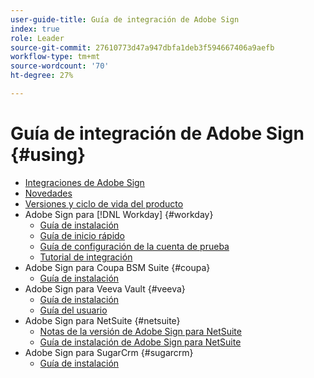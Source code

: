 ```yaml
---
user-guide-title: Guía de integración de Adobe Sign
index: true
role: Leader
source-git-commit: 27610773d47a947dbfa1deb3f594667406a9aefb
workflow-type: tm+mt
source-wordcount: '70'
ht-degree: 27%

---
```



# Guía de integración de Adobe Sign {#using}

+ [Integraciones de Adobe Sign](home.md)
+ [Novedades](whats-new.md)
+ [Versiones y ciclo de vida del producto](versions.md)
+ Adobe Sign para [!DNL Workday] {#workday}
   + [Guía de instalación](workday/install.md)
   + [Guía de inicio rápido](workday/quick-start.md)
   + [Guía de configuración de la cuenta de prueba](workday/trial-install.md)
   + [Tutorial de integración](workday/tutorial-video.md)
+ Adobe Sign para Coupa BSM Suite {#coupa}
   + [Guía de instalación](coupa/install.md)
+ Adobe Sign para Veeva Vault {#veeva}
   + [Guía de instalación](veeva/install.md)
   + [Guía del usuario](veeva/user.md)
+ Adobe Sign para NetSuite {#netsuite}
   + [Notas de la versión de Adobe Sign para NetSuite](netsuite/release-notes.md)
   + [Guía de instalación de Adobe Sign para NetSuite](netsuite/install.md)
+ Adobe Sign para SugarCrm {#sugarcrm}
   + [Guía de instalación](sugarcrm/install.md)

